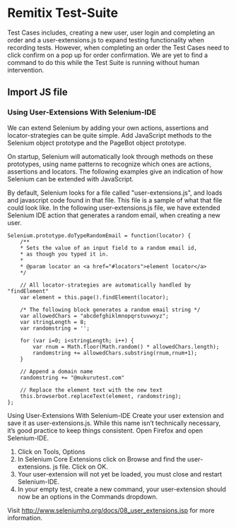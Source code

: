 # Remitix Test-Suite
Test Cases includes, creating a new user, user login and completing an order and a user-extensions.js to expand testing functionality when recording tests. However, when completing an order the Test Cases need to click confirm on a pop up for order confirmation. We are yet to find a command to do this while the Test Suite is running without human intervention.  

## Import JS file
### Using User-Extensions With Selenium-IDE
We can extend Selenium by adding your own actions, assertions and locator-strategies can be quite simple. Add JavaScript methods to the Selenium object prototype and the PageBot object prototype. 

On startup, Selenium will automatically look through methods on these prototypes, using name patterns to recognize which ones are actions, assertions and locators. The following examples give an indication of how Selenium can be extended with JavaScript.

By default, Selenium looks for a file called "user-extensions.js", and loads and javascript code found in that file. This file is a sample of what that file could look like. In the following user-extensions.js file, we have extended Selenium IDE action that generates a random email, when creating a new user.

```
Selenium.prototype.doTypeRandomEmail = function(locator) {
    /**
    * Sets the value of an input field to a random email id, 
    * as though you typed it in.
    *
    * @param locator an <a href="#locators">element locator</a>
    */
 
    // All locator-strategies are automatically handled by "findElement"
    var element = this.page().findElement(locator);
 
    /* The following block generates a random email string */
    var allowedChars = "abcdefghiklmnopqrstuvwxyz";
    var stringLength = 8;
    var randomstring = '';
 
    for (var i=0; i<stringLength; i++) {
        var rnum = Math.floor(Math.random() * allowedChars.length);
        randomstring += allowedChars.substring(rnum,rnum+1);
    }
 
    // Append a domain name
    randomstring += "@mukurutest.com"
 
    // Replace the element text with the new text
    this.browserbot.replaceText(element, randomstring);
};
```

Using User-Extensions With Selenium-IDE
Create your user extension and save it as user-extensions.js. While this name isn’t technically necessary, it’s good practice to keep things consistent.
Open Firefox and open Selenium-IDE.
1) Click on Tools, Options
2) In Selenium Core Extensions click on Browse and find the user-extensions. js file. Click on OK.
3) Your user-extension will not yet be loaded, you must close and restart Selenium-IDE.
4) In your empty test, create a new command, your user-extension should now be an options in the Commands dropdown.

Visit http://www.seleniumhq.org/docs/08_user_extensions.jsp for more information.
